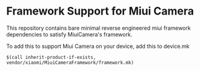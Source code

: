 # Framework Support for Miui Camera

This repository contains bare minimal reverse engineered miui framework dependencies to satisfy MiuiCamera's framework.

To add this to support Miui Camera on your device, add this to device.mk

```
$(call inherit-product-if-exists, vendor/xiaomi/MiuiCameraFramework/framework.mk)
```
